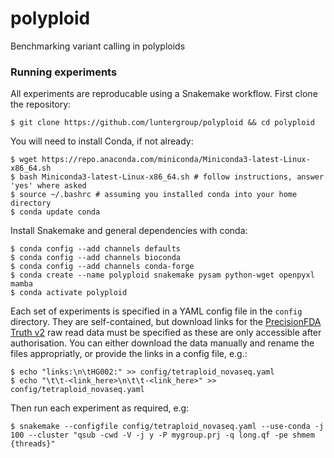 # polyploid
Benchmarking variant calling in polyploids

### Running experiments

All experiments are reproducable using a Snakemake workflow. First clone the repository:

```shell
$ git clone https://github.com/luntergroup/polyploid && cd polyploid
```

You will need to install Conda, if not already:

```shell
$ wget https://repo.anaconda.com/miniconda/Miniconda3-latest-Linux-x86_64.sh
$ bash Miniconda3-latest-Linux-x86_64.sh # follow instructions, answer 'yes' where asked
$ source ~/.bashrc # assuming you installed conda into your home directory
$ conda update conda
```

Install Snakemake and general dependencies with conda:

```shell
$ conda config --add channels defaults
$ conda config --add channels bioconda
$ conda config --add channels conda-forge
$ conda create --name polyploid snakemake pysam python-wget openpyxl mamba
$ conda activate polyploid
```

Each set of experiments is specified in a YAML config file in the `config` directory. They are self-contained, but download links for the [PrecisionFDA Truth v2](https://precision.fda.gov/challenges/10) raw read data must be specified as these are only accessible after authorisation. You can either download the data manually and rename the files appropriatly, or provide the links in a config file, e.g.:

```shell
$ echo "links:\n\tHG002:" >> config/tetraploid_novaseq.yaml
$ echo "\t\t-<link_here>\n\t\t-<link_here>" >> config/tetraploid_novaseq.yaml
```

Then run each experiment as required, e.g:

```shell
$ snakemake --configfile config/tetraploid_novaseq.yaml --use-conda -j 100 --cluster "qsub -cwd -V -j y -P mygroup.prj -q long.qf -pe shmem {threads}"
```


